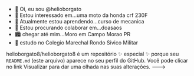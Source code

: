 - 👋 Oi, eu sou @helioborgato
- 👀 Estou interessado em...uma moto da honda crf 230F
- 🌱 Atualmente estou aprendendo...curso de mecanica
- 💞️ Estou procurando colaborar em...doasaos
-  :cityscape:	 chegar até mim...Moro em Campo Morao PR
- :school: estudo no Colegio Marechal Rondo Sivico Militar


helioborgato8/helioborgato8 é um repositório ✨ especial ✨ porque seu `README.md` (este arquivo) aparece no seu perfil do GitHub.
Você pode clicar no link Visualizar para dar uma olhada nas suas alterações.
--->






